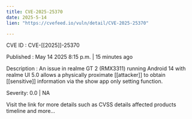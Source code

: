 ```yaml
---
title: CVE-2025-25370
date: 2025-5-14
lien: "https://cvefeed.io/vuln/detail/CVE-2025-25370"

---
```


CVE ID : CVE-[[2025]]-25370

Published :  May 14
2025
8:15 p.m. | 15 minutes ago

Description : An issue in realme GT 2 (RMX3311) running Android 14 with realme UI 5.0 allows a physically proximate [[attacker]] to obtain [[sensitive]] information via the show app only setting function.

Severity: 0.0 | NA

Visit the link for more details
such as CVSS details
affected products
timeline
and more...
